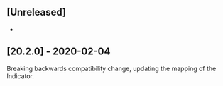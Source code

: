 ## [Unreleased]
-

## [20.2.0] - 2020-02-04
Breaking backwards compatibility change, updating the mapping of the Indicator.
